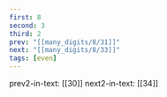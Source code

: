 ```yaml
---
first: 8
second: 3
third: 2
prev: "[[many_digits/8/31]]"
next: "[[many_digits/8/33]]"
tags: [even]
---
```

prev2-in-text: [[30]]
next2-in-text: [[34]]
